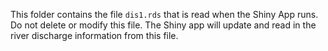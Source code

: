 This folder contains the file `dis1.rds` that is read when the Shiny App runs. Do not delete or modify this file. The Shiny app will update and read in the river discharge information from this file.  